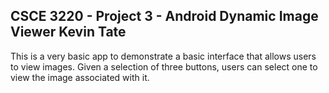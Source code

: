CSCE 3220 - Project 3 - Android Dynamic Image Viewer
Kevin Tate
----------------------
This is a very basic app to demonstrate a basic interface that allows users to view images.
Given a selection of three buttons, users can select one to view the image associated with it.
